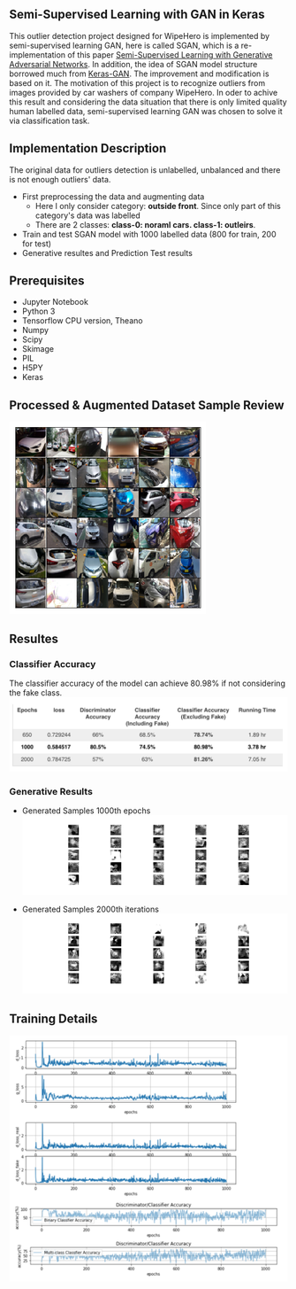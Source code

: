 ##  Semi-Supervised Learning with GAN in Keras

This outlier detection project designed for WipeHero is implemented by semi-supervised learning GAN, here is called SGAN, which is a re-implementation of this paper [Semi-Supervised Learning with Generative Adversarial Networks](https://arxiv.org/abs/1606.01583). In addition, the idea of SGAN model structure borrowed much from [Keras-GAN](https://github.com/eriklindernoren/Keras-GAN). The improvement and modification is based on it.
The motivation of this project is to recognize outliers from images provided by car washers of company WipeHero. In oder to achive this result and considering the data situation that there is only limited quality human labelled data, semi-supervised learning GAN was chosen to solve it via classification task.

## Implementation Description
The original data for outliers detection is unlabelled, unbalanced and there is not enough outliers' data.
- First preprocessing the data and augmenting data 
  - Here I only consider category: **outside front**. Since only part of this category's data was labelled
  - There are 2 classes: **class-0: noraml cars. class-1: outleirs**.
- Train and test SGAN model with 1000 labelled data (800 for train, 200 for test)
- Generative resultes and Prediction Test results 

## Prerequisites
- Jupyter Notebook
- Python 3
- Tensorflow CPU version, Theano
- Numpy
- Scipy
- Skimage
- PIL
- H5PY
- Keras

## Processed & Augmented Dataset Sample Review
![dataset](https://github.com/iMonkey0222/WipeHero-Capstone-ML/blob/master/Outlier%20Detection%20with%20SGAN%20-%20Xiaoyang%20Wang/1.Input%20Processing%20and%20Outliers%20Augmenetation/processed_dataset_samples.png?raw=true)

## Resultes
### Classifier Accuracy
The classifier accuracy of the model can achieve 80.98% if not considering the fake class.
![accuracy](https://github.com/iMonkey0222/WipeHero-Capstone-ML/blob/master/Outlier%20Detection%20with%20SGAN%20-%20Xiaoyang%20Wang/3.Results/Details%20of%20loss/experiments.png?raw=true)

### Generative Results
- Generated Samples 1000th epochs
![1000epoch](https://github.com/iMonkey0222/WipeHero-Capstone-ML/blob/master/Outlier%20Detection%20with%20SGAN%20-%20Xiaoyang%20Wang/3.Results/Generative%20Results/outsideFront_epoch1000.png?raw=true)

- Generated Samples 2000th iterations
![2000epochs](https://github.com/iMonkey0222/WipeHero-Capstone-ML/blob/master/Outlier%20Detection%20with%20SGAN%20-%20Xiaoyang%20Wang/3.Results/Generative%20Results/outsideFront_epoch2000.png?raw=true)

## Training Details
![loss](https://github.com/iMonkey0222/WipeHero-Capstone-ML/blob/master/Outlier%20Detection%20with%20SGAN%20-%20Xiaoyang%20Wang/3.Results/Details%20of%20loss/loss.png?raw=true)
